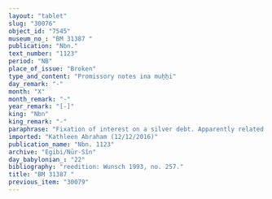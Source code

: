 ```yaml
---
layout: "tablet"
slug: "30076"
object_id: "7545"
museum_no_: "BM 31387 "
publication: "Nbn."
text_number: "1123"
period: "NB"
place_of_issue: "Broken"
type_and_content: "Promissory notes ina muẖẖi"
day_remark: "-"
month: "X"
month_remark: "-"
year_remark: "[-]"
king: "Nbn"
king_remark: "-"
paraphrase: "Fixation of interest on a silver debt. Apparently related to money lending within the context of a business partnership.<br /> <strong>B</strong> owes a broken amount of silver to <strong>A</strong>, slave of <strong>C</strong>. It is the capital sum (<em>qaqqadu</em>) and its interest (<em>hubullu</em>) of a debt on which he should (continue) pay(ing) a yearly interest of 20% on a monthly basis. The loan includes (<em>adi</em>) silver from his share (<em>pūt zitti</em>) (in a partnership) with (<em>itti</em>) the brothers<strong> D<sub>1</sub></strong> and <strong>D<sub>2</sub></strong>. Names of xxx witnesses and the scribe.<br /> &nbsp;<br /> <strong>A</strong> = Nergal-rēṣūa, slave of <strong>C</strong>; <strong>B</strong> = L&acirc;bā&scaron;i/Nab&ucirc;-bān-ahi//Kidin-S&icirc;n; <strong>C</strong> = Iddin-Marduk/Iqī&scaron;āya//Nūr-S&icirc;n; <strong>D<sub>1</sub></strong> = Nab&ucirc;-eṭēr-nap&scaron;āti/Ea-lūmur; <strong>D<sub>2</sub></strong> = Kalbāya/Ea-lūmur"
imported: "Kathleen Abraham (12/12/2016)"
publication_name: "Nbn. 1123"
archive: "Egibi/Nūr-Sîn"
day_babylonian_: "22"
bibliography: "reedition: Wunsch 1993, no. 257."
title: "BM 31387 "
previous_item: "30079"
---
```

